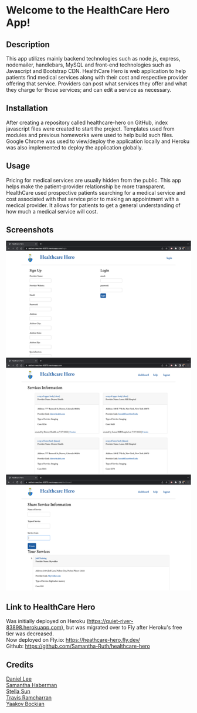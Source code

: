 # Welcome to the HealthCare Hero App!

## Description
This app utilizes mainly backend technologies such as node.js, express, nodemailer, handlebars, MySQL and front-end technologies such as Javascript and Bootstrap CDN. HealthCare Hero is web application to help patients find medical services along with their cost and respective provider offering that service. Providers can post what services they offer and what they charge for those services; and can edit a service as necessary.

## Installation
After creating a repository called healthcare-hero on GitHub, index javascript files were created to start the project. Templates used from modules and previous homeworks were used to help build such files. Google Chrome was used to view/deploy the application locally and Heroku was also implemented to deploy the application globally.

## Usage
Pricing for medical services are usually hidden from the public. This app helps make the patient-provider relationship be more transparent. HealthCare used prospective patients searching for a medical service and cost associated with that service prior to making an appointment with a medical provider. It allows for patients to get a general understanding of how much a medical service will cost.

## Screenshots
![alt text](./screenshots/Loginpage.png)
![alt text](./screenshots/homepage.png)
![alt text](./screenshots/create%20service.png)



## Link to HealthCare Hero
Was initially deployed on Heroku (https://quiet-river-83898.herokuapp.com), but was migrated over to Fly after Heroku's free tier was decreased. 
<br />
Now deployed on Fly.io: https://heathcare-hero.fly.dev/
<br />
Github: https://github.com/Samantha-Ruth/healthcare-hero

## Credits
[Daniel Lee](https://github.com/randiferous)
<br /> [Samantha Haberman](https://github.com/Samantha-Ruth)
<br /> [Stella Sun](https://github.com/Shuyu-Sun)
<br /> [Travis Ramcharran](https://github.com/travisramcharran)
<br /> [Yaakov Bockian](https://github.com/brudter)
